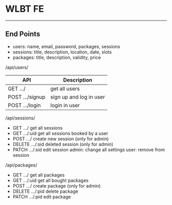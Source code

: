 

# WLBT FE

---

## End Points

- users: name, email, password, packages, sessions
- sessions: title, description, location, date, slots
- packages: title, description, validity, price

/api/users/

| API               | Description               |
| ----------------- | ------------------------- |
| GET .../          | get all users             |
| POST .../signup   | sign up and log in user   |
| POST .../login    | login in user             |

/api/sessions/
- GET .../              get all sessions
- GET .../:uid          get all sessions booked by a user
- POST .../             create new session (only for admin)
- DELETE .../:sid       deleted session (only for admin)
- PATCH .../:sid        edit session
                            admin: change all settings
                            user: remove from session

/api/packages/
- GET .../              get all packages
- GET .../:uid          get all bought packages
- POST .../             create package (only for admin)
- DELETE .../:pid       delete package
- PATCH .../:pid        edit package